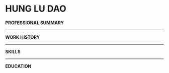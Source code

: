 # HUNG LU DAO

**PROFESSIONAL SUMMARY**

****

**WORK HISTORY**



****


**SKILLS**

****

**EDUCATION**
